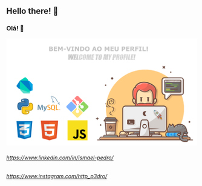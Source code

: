 ## Hello there! 👋
### Olá! 👋

![Layout](https://github.com/Ismael-Pedro/Ismael-Pedro/blob/master/profile%20github.png)

###### https://www.linkedin.com/in/ismael-pedro/
###### https://www.instagram.com/http_p3dro/
